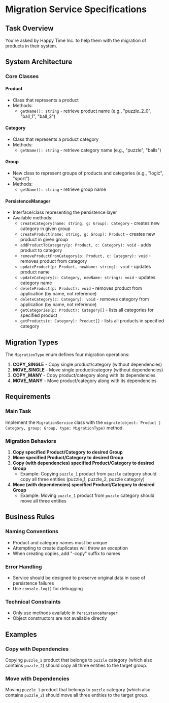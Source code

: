 # Migration Service Specifications

## Task Overview

You're asked by Happy Time Inc. to help them with the migration of products in their system.

## System Architecture

### Core Classes

#### Product

- Class that represents a product
- Methods:
  - `getName(): string` - retrieve product name (e.g., "puzzle_2_0", "ball_1", "ball_2")

#### Category

- Class that represents a product category
- Methods:
  - `getName(): string` - retrieve category name (e.g., "puzzle", "balls")

#### Group

- New class to represent groups of products and categories (e.g., "logic", "sport")
- Methods:
  - `getName(): string` - retrieve group name

#### PersistenceManager

- Interface/class representing the persistence layer
- Available methods:
  - `createCategory(name: string, g: Group): Category` - creates new category in given group
  - `createProduct(name: string, g: Group): Product` - creates new product in given group
  - `addProductToCategory(p: Product, c: Category): void` - adds product to category
  - `removeProductFromCategory(p: Product, c: Category): void` - removes product from category
  - `updateProduct(p: Product, newName: string): void` - updates product name
  - `updateCategory(c: Category, newName: string): void` - updates category name
  - `deleteProduct(p: Product): void` - removes product from application (by name, not reference)
  - `deleteCategory(c: Category): void` - removes category from application (by name, not reference)
  - `getCategories(p: Product): Category[]` - lists all categories for specified product
  - `getProducts(c: Category): Product[]` - lists all products in specified category

## Migration Types

The `MigrationType` enum defines four migration operations:

1. **COPY_SINGLE** - Copy single product/category (without dependencies)
2. **MOVE_SINGLE** - Move single product/category (without dependencies)
3. **COPY_MANY** - Copy product/category along with its dependencies
4. **MOVE_MANY** - Move product/category along with its dependencies

## Requirements

### Main Task

Implement the `MigrationService` class with the `migrate(object: Product | Category, group: Group, type: MigrationType)` method.

### Migration Behaviors

1. **Copy specified Product/Category to desired Group**
2. **Move specified Product/Category to desired Group**
3. **Copy (with dependencies) specified Product/Category to desired Group**
   - Example: Copying `puzzle_1` product from `puzzle` category should copy all three entities (puzzle_1, puzzle_2, puzzle category)
4. **Move (with dependencies) specified Product/Category to desired Group**
   - Example: Moving `puzzle_1` product from `puzzle` category should move all three entities

## Business Rules

### Naming Conventions

- Product and category names must be unique
- Attempting to create duplicates will throw an exception
- When creating copies, add "-copy" suffix to names

### Error Handling

- Service should be designed to preserve original data in case of persistence failures
- Use `console.log()` for debugging

### Technical Constraints

- Only use methods available in `PersistenceManager`
- Object constructors are not available directly

## Examples

### Copy with Dependencies

Copying `puzzle_1` product that belongs to `puzzle` category (which also contains `puzzle_2`) should copy all three entities to the target group.

### Move with Dependencies

Moving `puzzle_1` product that belongs to `puzzle` category (which also contains `puzzle_2`) should move all three entities to the target group.
